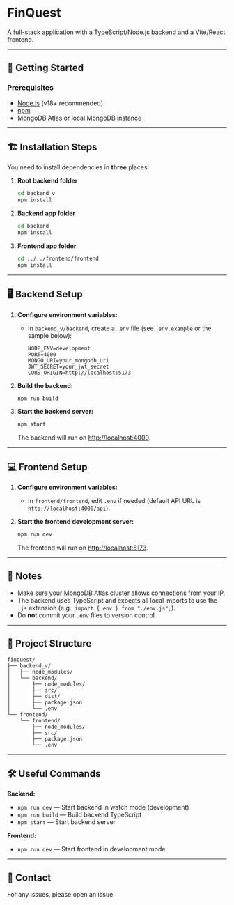 # FinQuest

A full-stack application with a TypeScript/Node.js backend and a Vite/React frontend.

---

## 🚀 Getting Started

### Prerequisites

- [Node.js](https://nodejs.org/) (v18+ recommended)
- [npm](https://www.npmjs.com/)
- [MongoDB Atlas](https://www.mongodb.com/cloud/atlas) or local MongoDB instance

---

## 🏗️ Installation Steps

You need to install dependencies in **three** places:

1. **Root backend folder**
   ```sh
   cd backend_v
   npm install
   ```

2. **Backend app folder**
   ```sh
   cd backend
   npm install
   ```

3. **Frontend app folder**
   ```sh
   cd ../../frontend/frontend
   npm install
   ```

---

## 🖥️ Backend Setup

1. **Configure environment variables:**
   - In `backend_v/backend`, create a `.env` file (see `.env.example` or the sample below):
     ```
     NODE_ENV=development
     PORT=4000
     MONGO_URI=your_mongodb_uri
     JWT_SECRET=your_jwt_secret
     CORS_ORIGIN=http://localhost:5173
     ```

2. **Build the backend:**
   ```sh
   npm run build
   ```

3. **Start the backend server:**
   ```sh
   npm start
   ```
   The backend will run on [http://localhost:4000](http://localhost:4000).

---

## 💻 Frontend Setup

1. **Configure environment variables:**
   - In `frontend/frontend`, edit `.env` if needed (default API URL is `http://localhost:4000/api`).

2. **Start the frontend development server:**
   ```sh
   npm run dev
   ```
   The frontend will run on [http://localhost:5173](http://localhost:5173).

---

## 📝 Notes

- Make sure your MongoDB Atlas cluster allows connections from your IP.
- The backend uses TypeScript and expects all local imports to use the `.js` extension (e.g., `import { env } from "./env.js";`).
- Do **not** commit your `.env` files to version control.

---

## 📂 Project Structure

```
finquest/
├── backend_v/
│   ├── node_modules/
│   └── backend/
│       ├── node_modules/
│       ├── src/
│       ├── dist/
│       ├── package.json
│       └── .env
└── frontend/
    └── frontend/
        ├── node_modules/
        ├── src/
        ├── package.json
        └── .env
```

---

## 🛠️ Useful Commands

**Backend:**
- `npm run dev` — Start backend in watch mode (development)
- `npm run build` — Build backend TypeScript
- `npm start` — Start backend server

**Frontend:**
- `npm run dev` — Start frontend in development mode

---

## 📧 Contact

For any issues, please open an issue
